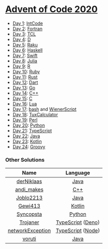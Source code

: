 # [Advent of Code 2020](https://adventofcode.com/2020/)

  * [Day 1](day01/README.md): [IntCode](https://esolangs.org/wiki/Intcode)
  * [Day 2](day02/README.md): [Fortran](https://en.wikipedia.org/wiki/Fortran)
  * [Day 3](day03/README.md): [TCL](https://en.wikipedia.org/wiki/Tcl)
  * [Day 4](day04/README.md): [D](https://en.wikipedia.org/wiki/D_(programming_language))
  * [Day 5](day05/README.md): [Raku](https://en.wikipedia.org/wiki/Raku_(programming_language))
  * [Day 6](day06/README.md): [Haskell](https://en.wikipedia.org/wiki/Haskell_(programming_language))
  * [Day 7](day07/README.md): [Swift](https://en.wikipedia.org/wiki/Swift_(programming_language))
  * [Day 8](day08/README.md): [Julia](https://en.wikipedia.org/wiki/Julia_(programming_language))
  * [Day 9](day09/README.md): [R](https://en.wikipedia.org/wiki/R_(programming_language))
  * [Day 10](day10/README.md): [Ruby](https://en.wikipedia.org/wiki/Ruby_(programming_language))
  * [Day 11](day11/README.md): [Rust](https://en.wikipedia.org/wiki/Rust_(programming_language))
  * [Day 12](day12/README.md): [Dart](https://en.wikipedia.org/wiki/Dart_(programming_language))
  * [Day 13](day13/README.md): [Go](https://en.wikipedia.org/wiki/Go_(programming_language))
  * [Day 14](day14/README.md): [C++](https://en.wikipedia.org/wiki/C++)
  * [Day 15](day15/README.md): [C](https://en.wikipedia.org/wiki/C_(programming_language))
  * [Day 16](day16/README.md): [Lua](https://en.wikipedia.org/wiki/Lua_(programming_language))
  * [Day 17](day17/README.md): [bash](https://en.wikipedia.org/wiki/Bash_(Unix_shell)) and [WienerScript](https://github.com/pichsenmeister/WienerScript)
  * [Day 18](day18/README.md): [TuxCalculator](https://github.com/noeppi-noeppi/TuxCalculator)
  * [Day 19](day19/README.md): [Perl](https://en.wikipedia.org/wiki/Perl)
  * [Day 20](day20/README.md): [Python](https://en.wikipedia.org/wiki/Python_(programming_language))
  * [Day 21](day21/README.md): [TypeScript](https://en.wikipedia.org/wiki/TypeScript)
  * [Day 22](day22/README.md): [Java](https://en.wikipedia.org/wiki/Java_(programming_language))
  * [Day 23](day23/README.md): [Kotlin](https://en.wikipedia.org/wiki/Kotlin_(programming_language))
  * [Day 24](day24/README.md): [Groovy](https://en.wikipedia.org/wiki/Apache_Groovy)

### Other Solutions

| Name | Language |
|:---:|:---:|
| [derNiklaas](https://github.com/derNiklaas/AoC-2020) | [Java](https://en.wikipedia.org/wiki/Java_(programming_language)) |
| [andi_makes](https://github.com/andi-makes/aoc2020) | [C++](https://en.wikipedia.org/wiki/C++) |
| [Joblo2213](https://github.com/joblo2213/AdventOfCode2020) | [Java](https://en.wikipedia.org/wiki/Java_(programming_language)) |
| [Gewi413](https://github.com/Gewi413/AdventOfCode) | [Kotlin](https://en.wikipedia.org/wiki/Kotlin_(programming_language)) |
| [Syncopsta](https://github.com/syncopsta/aoc_2020) | [Python](https://en.wikipedia.org/wiki/Python_(programming_language)) |
| [Trojaner](https://github.com/TrojanerHD/AdventofCode2020) | [TypeScript](https://en.wikipedia.org/wiki/TypeScript) ([Deno](https://en.wikipedia.org/wiki/Deno_(software))) |
| [networkException](https://github.com/networkException/AdventOfCode) | [TypeScript](https://en.wikipedia.org/wiki/TypeScript) ([Node](https://en.wikipedia.org/wiki/Node.js)) |
| [voruti](https://github.com/voruti/MyAoCSolutions) | [Java](https://en.wikipedia.org/wiki/Java_(programming_language)) |